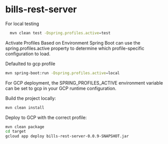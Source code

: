 # bills-rest-server


For local testing

```bash
  mvn clean test -Dspring.profiles.active=test
```


Activate Profiles Based on Environment
Spring Boot can use the spring.profiles.active property to determine which profile-specific configuration to load.

Defaulted to gcp profile


```bash
mvn spring-boot:run -Dspring.profiles.active=local
```

For GCP deployment, the SPRING_PROFILES_ACTIVE environment variable can be set to gcp in your GCP runtime configuration.


Build the project locally:

```bash
mvn clean install
```

Deploy to GCP with the correct profile:

```bash
mvn clean package
cd target
gcloud app deploy bills-rest-server-0.0.9-SNAPSHOT.jar
```